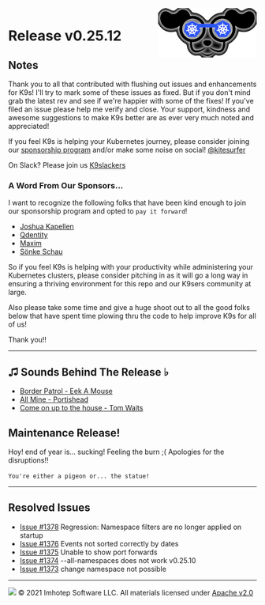 <img src="https://raw.githubusercontent.com/derailed/k9s/master/assets/k9s_small.png" align="right" width="200" height="auto"/>

# Release v0.25.12

## Notes

Thank you to all that contributed with flushing out issues and enhancements for K9s! I'll try to mark some of these issues as fixed. But if you don't mind grab the latest rev and see if we're happier with some of the fixes! If you've filed an issue please help me verify and close. Your support, kindness and awesome suggestions to make K9s better are as ever very much noted and appreciated!

If you feel K9s is helping your Kubernetes journey, please consider joining our [sponsorship program](https://github.com/sponsors/derailed) and/or make some noise on social! [@kitesurfer](https://twitter.com/kitesurfer)

On Slack? Please join us [K9slackers](https://join.slack.com/t/k9sers/shared_invite/enQtOTA5MDEyNzI5MTU0LWQ1ZGI3MzliYzZhZWEyNzYxYzA3NjE0YTk1YmFmNzViZjIyNzhkZGI0MmJjYzhlNjdlMGJhYzE2ZGU1NjkyNTM)

### A Word From Our Sponsors...

I want to recognize the following folks that have been kind enough to join our sponsorship program and opted to `pay it forward`!

* [Joshua Kapellen](https://github.com/joshuakapellen)
* [Qdentity](https://github.com/qdentity)
* [Maxim](https://github.com/bsod90)
* [Sönke Schau](https://github.com/xgcssch)

So if you feel K9s is helping with your productivity while administering your Kubernetes clusters, please consider pitching in as it will go a long way in ensuring a thriving environment for this repo and our K9sers community at large.

Also please take some time and give a huge shoot out to all the good folks below that have spent time plowing thru the code to help improve K9s for all of us!

Thank you!!

---

## ♫ Sounds Behind The Release ♭

* [Border Patrol - Eek A Mouse](https://www.youtube.com/watch?v=pQVNzolpoII)
* [All Mine - Portishead](https://www.youtube.com/watch?v=cuclNJiE8NY)
* [Come on up to the house - Tom Waits](https://www.youtube.com/watch?v=9XVGAatyeNk)

## Maintenance Release!

Hoy! end of year is... sucking! Feeling the burn ;( Apologies for the disruptions!!

`You're either a pigeon or... the statue!`

---

## Resolved Issues

* [Issue #1378](https://github.com/derailed/k9s/issues/1378) Regression: Namespace filters are no longer applied on startup
* [Issue #1376](https://github.com/derailed/k9s/issues/1376) Events not sorted correctly by dates
* [Issue #1375](https://github.com/derailed/k9s/issues/1375) Unable to show port forwards
* [Issue #1374](https://github.com/derailed/k9s/issues/1374) --all-namespaces does not work v0.25.10
* [Issue #1373](https://github.com/derailed/k9s/issues/1373) change namespace not possible

---

<img src="https://raw.githubusercontent.com/derailed/k9s/master/assets/imhotep_logo.png" width="32" height="auto"/> © 2021 Imhotep Software LLC. All materials licensed under [Apache v2.0](http://www.apache.org/licenses/LICENSE-2.0)
